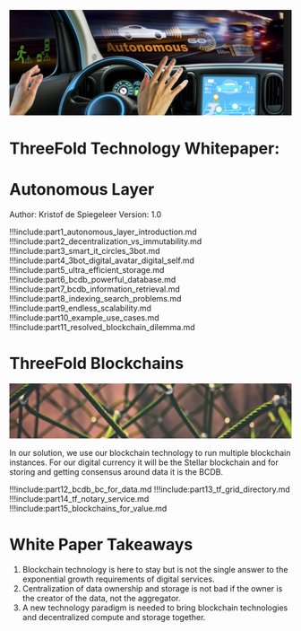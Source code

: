 ![alt_text](./img/header.png)
# ThreeFold Technology Whitepaper: 
# Autonomous Layer

Author: Kristof de Spiegeleer
Version: 1.0

!!!include:part1_autonomous_layer_introduction.md
!!!include:part2_decentralization_vs_immutability.md
!!!include:part3_smart_it_circles_3bot.md
!!!include:part4_3bot_digital_avatar_digital_self.md
!!!include:part5_ultra_efficient_storage.md
!!!include:part6_bcdb_powerful_database.md
!!!include:part7_bcdb_information_retrieval.md
!!!include:part8_indexing_search_problems.md
!!!include:part9_endless_scalability.md
!!!include:part10_example_use_cases.md
!!!include:part11_resolved_blockchain_dilemma.md


# ThreeFold Blockchains

![alt_text](./img/net.png)


In our solution, we use our blockchain technology to run multiple blockchain instances. For our digital currency it will be the Stellar blockchain and for storing and getting consensus around data it is the BCDB.


!!!include:part12_bcdb_bc_for_data.md
!!!include:part13_tf_grid_directory.md
!!!include:part14_tf_notary_service.md
!!!include:part15_blockchains_for_value.md


# White Paper Takeaways 

1. Blockchain technology is here to stay but is not the single answer to the exponential growth requirements of digital services.
2. Centralization of data ownership and storage is not bad if the owner is the creator of the data, not the aggregator.
3. A new technology paradigm is needed to bring blockchain technologies and decentralized compute and storage together.
